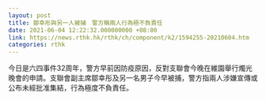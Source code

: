 ```yaml
---
layout: post
title: 鄒幸彤與另一人被捕　警方稱兩人行為極不負責任
date: 2021-06-04 12:22:32.000000000 +08:00
link: https://news.rthk.hk/rthk/ch/component/k2/1594255-20210604.htm
categories: rthk
---
```


今日是六四事件32周年，警方早前因防疫原因，反對支聯會今晚在維園舉行燭光晚會的申請。支聯會副主席鄒幸彤及另一名男子今早被捕，警方指兩人涉嫌宣傳或公布未經批准集結，行為極度不負責任。
